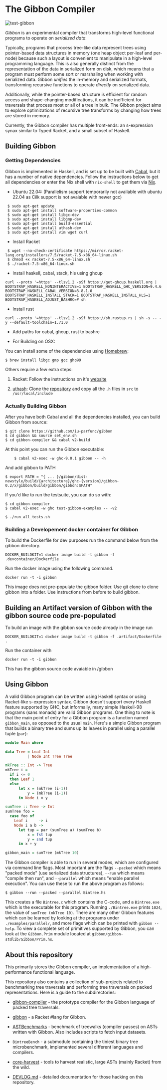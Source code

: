# The Gibbon Compiler

![test-gibbon](https://github.com/iu-parfunc/gibbon/workflows/test-gibbon/badge.svg?branch=master)

*Gibbon* is an experimental compiler that transforms high-level functional programs
to operate on _serialized data._

Typically, programs that process tree-like data represent trees using pointer-based
data structures in memory (one heap object per-leaf and per-node) because such a
layout is convenient to manipulate in a high-level programming language.
This is also generally distinct from the representation of the data in
serialized form on disk,
which means that a program must perform some sort or marshaling when working with serialized data.
Gibbon _unifies_ the in-memory and serialized formats, transforming recursive
functions to operate _directly_ on serialized data.

Additionally, while the pointer-based structure is efficient
for random access and shape-changing modifications, it can be inefficient
for traversals that process most or all of a tree in bulk.
The Gibbon project aims to explore optimizations of recursive tree transforms
by changing how trees are stored in memory.

Currently, the Gibbon compiler has multiple front-ends: an s-expression synax
similar to Typed Racket, and a small subset of Haskell.

## Building Gibbon

### Getting Dependencies

Gibbon is implemented in Haskell, and is set up to be built with
[Cabal](https://cabal.readthedocs.io/en/latest/), but it has a number of native dependencies.
Follow the instructions below to get all dependencies or enter the Nix shell
with `nix-shell` to get them via [Nix](https://nix.dev/).

- Ubuntu 22.04:
(Parallelism support temporarily not available with ubuntu 22.04 as Cilk support is not avaiable with newer gcc)

```
 $ sudo apt-get update 
 $ sudo apt-get install software-properties-common 
 $ sudo apt-get install libgc-dev 
 $ sudo apt-get install libgmp-dev 
 $ sudo apt-get install build-essential 
 $ sudo apt-get install uthash-dev 
 $ sudo apt-get install vim wget curl
```

- Install Racket

```
 $ wget --no-check-certificate https://mirror.racket-lang.org/installers/7.5/racket-7.5-x86_64-linux.sh
 $ chmod +x racket-7.5-x86_64-linux.sh
 $ ./racket-7.5-x86_64-linux.sh
```

- Install haskell, cabal, stack, hls using ghcup 

```
curl --proto '=https' --tlsv1.2 -sSf https://get-ghcup.haskell.org | BOOTSTRAP_HASKELL_NONINTERACTIVE=1 BOOTSTRAP_HASKELL_GHC_VERSION=9.4.6 BOOTSTRAP_HASKELL_CABAL_VERSION=3.8.1.0 BOOTSTRAP_HASKELL_INSTALL_STACK=1 BOOTSTRAP_HASKELL_INSTALL_HLS=1 BOOTSTRAP_HASKELL_ADJUST_BASHRC=P sh
```

- Install rust 

```
curl --proto '=https' --tlsv1.2 -sSf https://sh.rustup.rs | sh -s -- -y --default-toolchain=1.71.0
```

- Add paths for cabal, ghcup, rust to bashrc

- For Building on OSX:

You can install some of the dependencies using [Homebrew](https://brew.sh/):

    $ brew install libgc gmp gcc ghc@9

Others require a few extra steps:

1. Racket: Follow the instructions on it's [website](https://download.racket-lang.org/)

2. [uthash](https://github.com/troydhanson/uthash): Clone the [repository](https://github.com/troydhanson/uthash) and copy all the `.h` files in `src` to `/usr/local/include`

### Actually Building Gibbon

After you have both Cabal and all the dependencies installed, you can build
Gibbon from source:

    $ git clone https://github.com/iu-parfunc/gibbon
    $ cd gibbon && source set_env.sh
    $ cd gibbon-compiler && cabal v2-build

At this point you can run the Gibbon executable:
```
    $ cabal v2-exec -w ghc-9.0.1 gibbon -- -h
```

And add gibbon to PATH
```
$ export PATH = "{ ... }/gibbon/dist-newstyle/build/{architecture}/ghc-{version}/gibbon-0.2/x/gibbon/build/gibbon/gibbon:$PATH"
```

If you'd like to run the testsuite, you can do so with:
```
$ cd gibbon-compiler
$ cabal v2-exec -w ghc test-gibbon-examples -- -v2
```
    

    $ ./run_all_tests.sh


### Building a Developement docker container for Gibbon 

To build the Dockerfile for dev purposes run the command below from the gibbon directory.

```
DOCKER_BUILDKIT=1 docker image build -t gibbon -f .devcontainer/Dockerfile .
```
Run the docker image using the following command. 

```
docker run -t -i gibbon
``` 

This image does not pre-populate the gibbon folder. Use git clone to clone gibbon into a folder. 
Use instructions from before to build gibbon.

## Building an Artifact version of Gibbon with the gibbon source code pre-populated 

To build an image with the gibbon source code already in the image run 

```
DOCKER_BUILDKIT=1 docker image build -t gibbon -f .artifact/Dockerfile .
```

Run the container with 

```
docker run -t -i gibbon
```

This has the gibbon source code avaiable in /gibbon

## Using Gibbon

A valid Gibbon program can be written using Haskell syntax or using Racket-like s-expression syntax.
Gibbon doesn't support every Haskell feature supported by GHC,
but informally, many simple Haskell-98 programs (sans monads) are valid Gibbon programs.
One thing to note is that the main point of entry for a Gibbon program is a
function named `gibbon_main`, as opposed to the usual `main`.
Here's a simple Gibbon program that builds a binary tree and sums up its leaves in parallel
using a parallel tuple (`par`):








```haskell
module Main where

data Tree = Leaf Int
          | Node Int Tree Tree

mkTree :: Int -> Tree
mkTree i =
  if i <= 0
  then Leaf 1
  else
      let x = (mkTree (i-1))
          y = (mkTree (i-1))
      in Node i x y

sumTree :: Tree -> Int
sumTree foo =
  case foo of
    Leaf i     -> i
    Node i a b ->
      let tup = par (sumTree a) (sumTree b)
          x = fst tup
          y = snd tup
      in x + y

gibbon_main = sumTree (mkTree 10)
```

The Gibbon compiler is able to run in several modes, which are configured via command line flags.
Most important are the flags `--packed` which means "packed mode" (use serialized data structures),
`--run` which means "compile then run", and `--parallel` which means "enable parallel execution".
You can use these to run the above program as follows:

```
$ gibbon --run --packed --parallel Bintree.hs
```


This creates a file `Bintree.c` which contains the C-code,
and a `Bintree.exe` which is the executable for this program.
Running `./Bintree.exe` prints `1024`, the value of `sumTree (mkTree 10)`.
There are many other Gibbon features which can be learned by looking at the
programs under `./examples/parallel/`, and more flags
which can be printed with `gibbon --help`.
To view a complete set of primitives supported by Gibbon, you can look at the `Gibbon.Prim`
module located at `gibbon/gibbon-stdlib/Gibbon/Prim.hs`.


## About this repository

This primarily stores the Gibbon
compiler, an implementation of a high-performance functional language.

This repository also contains a collection of sub-projects related to
benchmarking tree traversals and performing tree traversals on packed
representations.  Here is a guide to the subdirectories:

 * [gibbon-compiler](gibbon-compiler) - the prototype compiler for the Gibbon language of packed tree traversals.

 * [gibbon](gibbon) - a Racket #lang for Gibbon.

 * [ASTBenchmarks](ASTBenchmarks) - benchmark of treewalks (compiler passes) on ASTs written with Gibbon.
   Also includes scripts to fetch input datasets.

 * `BintreeBench` - a submodule containing the tiniest binary tree microbenchmark, implemented several different languages and compilers.

 * [core-harvest](core-harvest) - tools to harvest realistic, large ASTs (mainly Racket) from the wild.

 * [DEVLOG.md](DEVLOG.md) - detailed documentation for those hacking on this repository.
